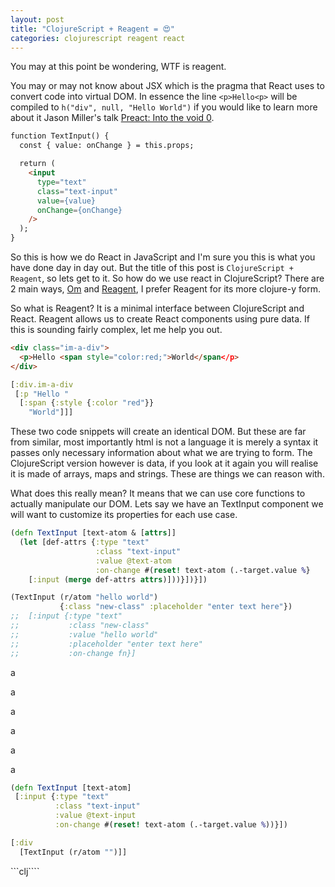 ```yaml
---
layout: post
title: "ClojureScript + Reagent = 😍"
categories: clojurescript reagent react
---
```


You may at this point be wondering, WTF is reagent.

You may or may not know about JSX which is the pragma that React uses to convert code into virtual DOM. In essence the line `<p>Hello<p>` will be compiled to `h("div", null, "Hello World")` if you would like to learn more about it Jason Miller's talk [Preact: Into the void 0](https://www.youtube.com/watch?v=LY6y3HbDVmg).

```html
function TextInput() {
  const { value: onChange } = this.props;

  return (
    <input
      type="text"
      class="text-input"
      value={value}
      onChange={onChange}
    />
  );
}
```

So this is how we do React in JavaScript and I'm sure you this is what you have done day in day out. But the title of this post is `ClojureScript + Reagent`, so lets get to it. So how do we use react in ClojureScript? There are 2 main ways, [Om](https://github.com/omcljs/om) and [Reagent](https://github.com/reagent-project/reagent), I prefer Reagent for its more clojure-y form.

So what is Reagent? It is a minimal interface between ClojureScript and React. Reagent allows us to create React components using pure data. If this is sounding fairly complex, let me help you out.

```html
<div class="im-a-div">
  <p>Hello <span style="color:red;">World</span</p>
</div>
```
```clj
[:div.im-a-div
 [:p "Hello "
  [:span {:style {:color "red"}}
    "World"]]]
```
These two code snippets will create an identical DOM. But these are far from similar, most importantly html is not a language it is merely a syntax it passes only necessary information about what we are trying to form. The ClojureScript version however is data, if you look at it again you will realise it is made of arrays, maps and strings. These are things we can reason with.


What does this really mean? It means that we can use core functions to actually manipulate our DOM. Lets say we have an TextInput component we will want to customize its properties for each use case.

 
```clj
(defn TextInput [text-atom & [attrs]]
  (let [def-attrs {:type "text"
                   :class "text-input"
                   :value @text-atom
                   :on-change #(reset! text-atom (.-target.value %}
    [:input (merge def-attrs attrs)]))}])}])

(TextInput (r/atom "hello world")
           {:class "new-class" :placeholder "enter text here"})
;;  [:input {:type "text"
;;           :class "new-class"
;;           :value "hello world"
;;           :placeholder "enter text here"
;;           :on-change fn}]
```




a

a

a

a

a

a

```clj
(defn TextInput [text-atom]
 [:input {:type "text"
          :class "text-input"
          :value @text-input
          :on-change #(reset! text-atom (.-target.value %))}])

[:div
  [TextInput (r/atom "")]]
```



```clj````
